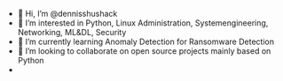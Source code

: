 - 👋 Hi, I’m @dennisshushack
- 👀 I’m interested in Python, Linux Administration, Systemengineering, Networking, ML&DL, Security
- 🌱 I’m currently learning Anomaly Detection for Ransomware Detection
- 💞️ I’m looking to collaborate on open source projects mainly based on Python
-

<!---
dennisshushack/dennisshushack is a ✨ special ✨ repository because its `README.md` (this file) appears on your GitHub profile.
You can click the Preview link to take a look at your changes.
--->
